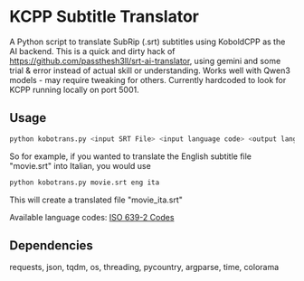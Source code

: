# KCPP Subtitle Translator

A Python script to translate SubRip (.srt) subtitles using KoboldCPP as the AI backend.  This is a quick and dirty hack of https://github.com/passthesh3ll/srt-ai-translator, using gemini and some trial & error instead of actual skill or understanding.  Works well with Qwen3 models - may require tweaking for others.   Currently hardcoded to look for KCPP running locally on port 5001.

## Usage

```bash
python kobotrans.py <input SRT File> <input language code> <output language code>
```
So for example, if you wanted to translate the English subtitle file "movie.srt" into Italian, you would use

```bash
python kobotrans.py movie.srt eng ita
```
This will create a translated file "movie_ita.srt"

Available language codes: [ISO 639-2 Codes](https://www.loc.gov/standards/iso639-2/php/code_list.php)

## Dependencies

requests, json, tqdm, os, threading, pycountry, argparse, time, colorama
